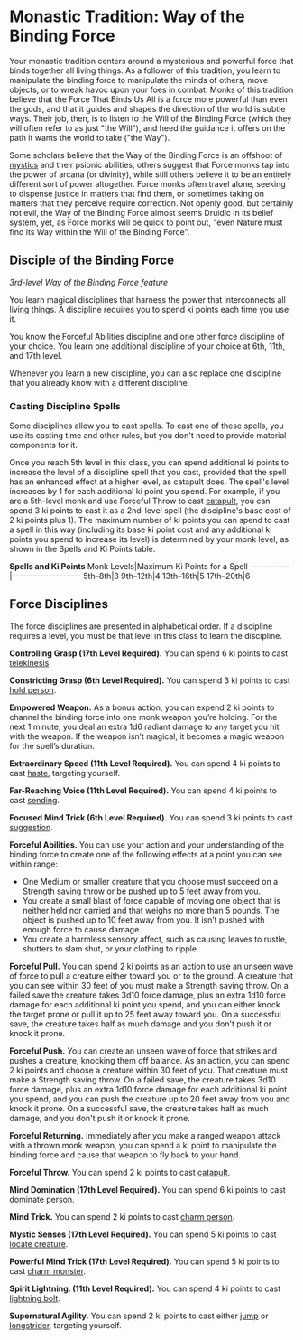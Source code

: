 # Monastic Tradition: Way of the Binding Force
Your monastic tradition centers around a mysterious and powerful force that binds together all living things. As a follower of this tradition, you learn to manipulate the binding force to manipulate the minds of others, move objects, or to wreak havoc upon your foes in combat. Monks of this tradition believe that the Force That Binds Us All is a force more powerful than even the gods, and that it guides and shapes the direction of the world is subtle ways. Their job, then, is to listen to the Will of the Binding Force (which they will often refer to as just "the Will"), and heed the guidance it offers on the path it wants the world to take ("the Way").

Some scholars believe that the Way of the Binding Force is an offshoot of [mystics](../Mystic.md) and their psionic abilities, others suggest that Force monks tap into the power of arcana (or divinity), while still others believe it to be an entirely different sort of power altogether. Force monks often travel alone, seeking to dispense justice in matters that find them, or sometimes taking on matters that they perceive require correction. Not openly good, but certainly not evil, the Way of the Binding Force almost seems Druidic in its belief system, yet, as Force monks will be quick to point out, "even Nature must find its Way within the Will of the Binding Force".

## Disciple of the Binding Force
*3rd-level Way of the Binding Force feature*

You learn magical disciplines that harness the power that interconnects all living things. A discipline requires you to spend ki points each time you use it.

You know the Forceful Abilities discipline and one other force discipline of your choice. You learn one additional discipline of your choice at 6th, 11th, and 17th level.

Whenever you learn a new discipline, you can also replace one discipline that you already know with a different  discipline.

### Casting Discipline Spells
Some disciplines allow you to cast spells. To cast one of these spells, you use its casting time and other rules, but you don't need to provide material components for it.

Once you reach 5th level in this class, you can spend additional ki points to increase the level of a discipline spell that you cast, provided that the spell has an enhanced effect at a higher level, as catapult does. The spell's level increases by 1 for each additional ki point you spend. For example, if you are a 5th-level monk and use Forceful Throw to cast [catapult](/Magic/Spells/catapult.md), you can spend 3 ki points to cast it as a 2nd-level spell (the discipline's base cost of 2 ki points plus 1). The maximum number of ki points you can spend to cast a spell in this way (including its base ki point cost and any additional ki points you spend to increase its level) is determined by your monk level, as shown in the Spells and Ki Points table.

**Spells and Ki Points**
Monk Levels|Maximum Ki Points for a Spell
-----------|-------------------
5th–8th|3
9th–12th|4
13th–16th|5
17th–20th|6

## Force Disciplines
The force disciplines are presented in alphabetical order. If a discipline requires a level, you must be that level in this class to learn the discipline.

**Controlling Grasp (17th Level Required).** You can spend 6 ki points to cast [telekinesis]().

**Constricting Grasp (6th Level Required).** You can spend 3 ki points to cast [hold person]().

**Empowered Weapon.** As a bonus action, you can expend 2 ki points to channel the binding force into one monk weapon you’re holding. For the next 1 minute, you deal an extra 1d6 radiant damage to any target you hit with the weapon. If the weapon isn’t magical, it becomes a magic weapon for the spell’s duration.

**Extraordinary Speed (11th Level Required).** You can spend 4 ki points to cast [haste](), targeting yourself.

**Far-Reaching Voice (11th Level Required).** You can spend 4 ki points to cast [sending]().

**Focused Mind Trick (6th Level Required).** You can spend 3 ki points to cast [suggestion]().

**Forceful Abilities.** You can use your action and your understanding of the binding force to create one of the following effects at a point you can see within range:
* One Medium or smaller creature that you choose must succeed on a Strength saving throw or be pushed up to 5 feet away from you.
* You create a small blast of force capable of moving one object that is neither held nor carried and that weighs no more than 5 pounds. The object is pushed up to 10 feet away from you. It isn’t pushed with enough force to cause damage.
* You create a harmless sensory affect, such as causing leaves to rustle, shutters to slam shut, or your clothing to ripple.

**Forceful Pull.** You can spend 2 ki points as an action to use an unseen wave of force to pull a creature either toward you or to the ground. A creature that you can see within 30 feet of you must make a Strength saving throw. On a failed save the creature takes 3d10 force damage, plus an extra 1d10 force damage for each additional ki point you spend, and you can either knock the target prone or pull it up to 25 feet away toward you. On a successful save, the creature takes half as much damage and you don't push it or knock it prone.

**Forceful Push.** You can create an unseen wave of force that strikes and pushes a creature, knocking them off balance. As an action, you can spend 2 ki points and choose a creature within 30 feet of you. That creature must make a Strength saving throw. On a failed save, the creature takes 3d10 force damage, plus an extra 1d10 force damage for each additional ki point you spend, and you can push the creature up to 20 feet away from you and knock it prone. On a successful save, the creature takes half as much damage, and you don't push it or knock it prone.

**Forceful Returning.** Immediately after you make a ranged weapon attack with a thrown monk weapon, you can spend a ki point to manipulate the binding force and cause that weapon to fly back to your hand.

**Forceful Throw.** You can spend 2 ki points to cast [catapult](/Magic/Spells/catapult.md). 

**Mind Domination (17th Level Required).** You can spend 6 ki points to cast dominate person.

**Mind Trick.** You can spend 2 ki points to cast [charm person]().

**Mystic Senses (17th Level Required).** You can spend 5 ki points to cast [locate creature]().

**Powerful Mind Trick (17th Level Required).** You can spend 5 ki points to cast [charm monster](/Magic/Spells/charm-monster.md).

**Spirit Lightning. (11th Level Required).** You can spend 4 ki points to cast [lightning bolt]().

**Supernatural Agility.** You can spend 2 ki points to cast either [jump]() or [longstrider](), targeting yourself.
